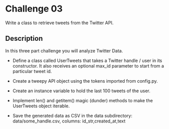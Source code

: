 # Challenge 03

Write a class to retrieve tweets from the Twitter API.

## Description

In this three part challenge you will analyze Twitter Data.

* Define a class called UserTweets that takes a Twitter handle / user in its constructor. 
It also receives an optional max_id parameter to start from a particular tweet id.

* Create a tweepy API object using the tokens imported from config.py.

* Create an instance variable to hold the last 100 tweets of the user.

* Implement len() and getitem() magic (dunder) methods to make the UserTweets object iterable.

* Save the generated data as CSV in the data subdirectory: data/some_handle.csv, columns: id_str,created_at,text


